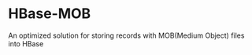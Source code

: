 HBase-MOB
=========


An optimized solution for storing records with MOB(Medium Object) files into HBase
